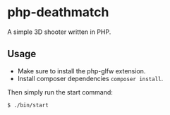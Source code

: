 # php-deathmatch

A simple 3D shooter written in PHP. 

## Usage 

* Make sure to install the php-glfw extension.
* Install composer dependencies `composer install`.

Then simply run the start command:

```
$ ./bin/start
```